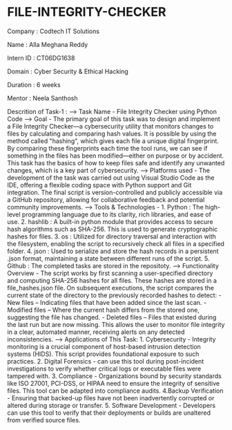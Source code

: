# FILE-INTEGRITY-CHECKER

Company   : Codtech IT Solutions

Name      : Alla Meghana Reddy

Intern ID : CT06DG1638

Domain    : Cyber Security & Ethical Hacking

Duration  : 6 weeks

Mentor    : Neela Santhosh

Descrition of Task-1 : 
--> Task Name - File Integrity Checker using Python Code
--> Goal      - The primary goal of this task was to design and implement a File Integrity Checker—a cybersecurity utility that monitors changes to files by calculating and                  comparing hash values. It is possible by using the method called "hashing", which gives each file a unique digital fingerprint. By comparing these                            fingerprints each time the tool runs, we can see if something in the files has been modified—either on purpose or by accident. This task has the basics of                    how to keep files safe and identify any unwanted changes, which is a key part of cybersecurity.
--> Platforms used - The development of the task was carried out using Visual Studio Code as the IDE, offering a flexible coding space with Python support and Git                                 integration. The final script is version-controlled and publicly accessible via a GitHub repository, allowing for collaborative feedback  and potential                       community improvements.
--> Tools & Technologies - 1. Python : The high-level programming language due to its clarity, rich libraries, and ease of use.
                           2. hashlib : A built-in python module that provides access to secure hash algorithms such as SHA-256. This is used to generate cryptographic 
                                        hashes for files.
                           3. os : Utilized for directory traversal and interaction with the filesystem, enabling the script to recursively check all files in a specified                                       folder.
                           4. json : Used to serialize and store the hash records in a persistent .json format, maintaining a state between different runs of the script.
                           5. Github : The completed tasks are stored in the repositoty. 
--> Functionality Overview - The script works by first scanning a user-specified directory and computing SHA-256 hashes for all files. These hashes are stored in a                                        file_hashes.json file. On subsequent executions, the script compares the current state of the directory to the previously recorded hashes to                                  detect:
                                    - New files – Indicating files that have been added since the last scan.
                                    - Modified files – Where the current hash differs from the stored one, suggesting the file has changed.
                                    - Deleted files – Files that existed during the last run but are now missing.
                             This allows the user to monitor file integrity in a clear, automated manner, receiving alerts on any detected inconsistencies.
--> Applications of This Task:
                          1. Cybersecurity - Integrity monitoring is a crucial component of host-based intrusion detection systems (HIDS). This script provides foundational                               exposure to such practices.
                          2. Digital Forensics - can use this tool during post-incident investigations to verify whether critical logs or executable files were tampered with.
                          3. Compliance - Organizations bound by security standards like ISO 27001, PCI-DSS, or HIPAA need to ensure the integrity of sensitive files. This                                tool can be adapted into compliance audits.
                          4.Backup Verification - Ensuring that backed-up files have not been inadvertently corrupted or altered during storage or transfer.
                          5. Software Development - Developers can use this tool to verify that their deployments or builds are unaltered from verified source files.



